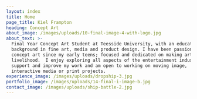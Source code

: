 ```yaml
---
layout: index
title: Home
page_title: Kiel Frampton
heading: Concept Art
about_image: /images/uploads/10-final-image-4-with-logo.jpg
about_text: >-
  Final Year Concept Art Student at Teesside University, with an educational
  background in fine art, media and product design. I have been passionate about
  concept art since my early teens; focused and dedicated on making art my
  livelihood.  I enjoy exploring all aspects of the entertainment industry to
  support and improve my work and am open to working on moving image,
  interactive media or print projects.
experience_image: /images/uploads/dropship-3.jpg
portfolio_image: /images/uploads/14-final-i-image-b.jpg
contact_image: /images/uploads/ship-battle-2.jpg
---
```


